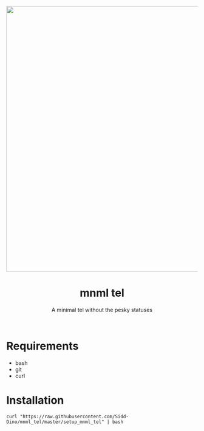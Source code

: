 <p align="center"><img src="https://i.imgur.com/ne0jSHX.png" width="700px"></p>
<h1 align="center">mnml tel</h1> <p
align="center">A minimal tel without the pesky statuses </p>
</br>


# Requirements
- bash
- git
- curl

# Installation
```
curl "https://raw.githubusercontent.com/Sidd-Dino/mnml_tel/master/setup_mnml_tel" | bash
```
